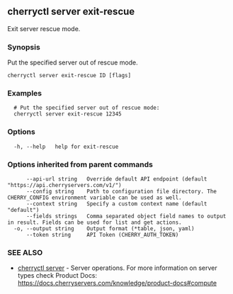 ## cherryctl server exit-rescue

Exit server rescue mode.

### Synopsis

Put the specified server out of rescue mode.

```
cherryctl server exit-rescue ID [flags]
```

### Examples

```
  # Put the specified server out of rescue mode:
  cherryctl server exit-rescue 12345
```

### Options

```
  -h, --help   help for exit-rescue
```

### Options inherited from parent commands

```
      --api-url string   Override default API endpoint (default "https://api.cherryservers.com/v1/")
      --config string    Path to configuration file directory. The CHERRY_CONFIG environment variable can be used as well.
      --context string   Specify a custom context name (default "default")
      --fields strings   Comma separated object field names to output in result. Fields can be used for list and get actions.
  -o, --output string    Output format (*table, json, yaml)
      --token string     API Token (CHERRY_AUTH_TOKEN)
```

### SEE ALSO

* [cherryctl server](cherryctl_server.md)	 - Server operations. For more information on server types check Product Docs: https://docs.cherryservers.com/knowledge/product-docs#compute

